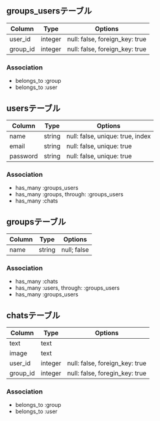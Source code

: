 ## groups_usersテーブル

|Column|Type|Options|
|------|----|-------|
|user_id|integer|null: false, foreign_key: true|
|group_id|integer|null: false, foreign_key: true|

### Association
- belongs_to :group
- belongs_to :user

## usersテーブル

|Column|Type|Options|
|------|----|-------|
|name|string|null: false, unique: true, index|
|email|string|null: false, unique: true|
|password|string|null: false, unique: true|

### Association

- has_many :groups_users
- has_many :groups, through: :groups_users
- has_many :chats

## groupsテーブル
|Column|Type|Options|
|------|----|-------|
|name|string|null; false|

### Association

- has_many :chats
- has_many :users, through: :groups_users
- has_many :groups_users

## chatsテーブル
|Column|Type|Options|
|------|----|-------|
|text|text||
|image|text||
|user_id|integer|null: false, foreign_key: true|
|group_id|integer|null: false, foregin_key: true|

### Association
- belongs_to :group
- belongs_to :user
